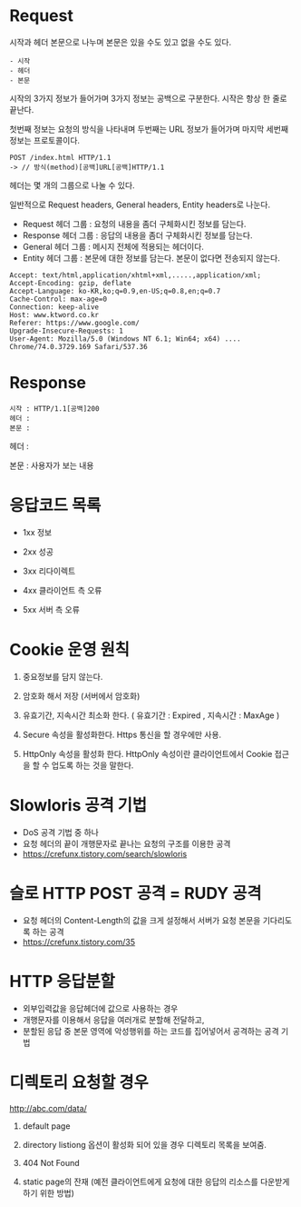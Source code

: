 # Request 

시작과 헤더 본문으로 나누며 본문은 있을 수도 있고 없을 수도 있다.

```
- 시작
- 헤더
- 본문
```

시작의 3가지 정보가 들어가며 3가지 정보는 공백으로 구분한다.  시작은 항상 한 줄로 끝난다.

첫번째 정보는 요청의 방식을 나타내며  두번째는 URL 정보가 들어가며 마지막 세번째 정보는 프로토콜이다.

``` request 시작
POST /index.html HTTP/1.1
-> // 방식(method)[공백]URL[공백]HTTP/1.1
```

헤더는 몇 개의 그룹으로 나눌 수 있다. 

일반적으로 Request headers, General headers, Entity headers로 나눈다. 

- Request 헤더 그룹 : 요청의 내용을 좀더 구체화시킨 정보를 담는다.
- Response 헤더 그룹 : 응답의 내용을 좀더 구체화시킨 정보를 담는다.
- General 헤더 그룹 :  메시지 전체에 적용되는 헤더이다.
- Entity 헤더 그룹 :  본문에 대한 정보를 담는다. 본문이 없다면 전송되지 않는다.

```
Accept: text/html,application/xhtml+xml,.....,application/xml;
Accept-Encoding: gzip, deflate
Accept-Language: ko-KR,ko;q=0.9,en-US;q=0.8,en;q=0.7
Cache-Control: max-age=0
Connection: keep-alive
Host: www.ktword.co.kr
Referer: https://www.google.com/
Upgrade-Insecure-Requests: 1
User-Agent: Mozilla/5.0 (Windows NT 6.1; Win64; x64) .... Chrome/74.0.3729.169 Safari/537.36
```



#  Response

```
시작 : HTTP/1.1[공백]200
헤더 : 
본문 : 

```

헤더 :

본문  : 사용자가 보는 내용



# 응답코드 목록

- 1xx 정보

- 2xx 성공

- 3xx 리다이렉트

- 4xx 클라이언트 측 오류

- 5xx 서버 측 오류

#  Cookie 운영 원칙 

1) 중요정보를 담지 않는다.

2) 암호화 해서 저장 (서버에서 암호화)

3) 유효기간, 지속시간 최소화 한다.   ( 유효기간 :  Expired , 지속시간 : MaxAge )

4)  Secure 속성을 활성화한다.  Https 통신을 할 경우에만 사용.

5) HttpOnly 속성을 활성화 한다. HttpOnly 속성이란 클라이언트에서 Cookie 접근을 할 수 업도록 하는 것을 말한다.

# Slowloris 공격 기법

- DoS 공격 기법 중 하나
- 요청 헤더의 끝이 개행문자로 끝나는 요청의 구조를 이용한 공격
- <https://crefunx.tistory.com/search/slowloris>

# 슬로 HTTP POST 공격 = RUDY 공격

- 요청 헤더의 Content-Length의 값을 크게 설정해서 서버가 요청 본문을 기다리도록 하는 공격
- <https://crefunx.tistory.com/35>

# HTTP 응답분할

- 외부입력값을 응답헤더에 값으로 사용하는 경우 
- 개행문자를 이용해서 응답을 여러개로 분할해 전달하고, 
- 분할된 응답 중 본문 영역에 악성행위를 하는 코드를 집어넣어서 공격하는 공격 기법

# 디렉토리 요청할 경우

http://abc.com/data/

1) default page

2) directory listiong 옵션이 활성화 되어 있을 경우 디렉토리 목록을 보여줌.

3)  404 Not Found 

4) static page의 잔재 (예전 클라이언트에게 요청에 대한 응답의 리소스를 다운받게 하기 위한 방법) 























